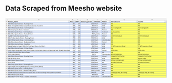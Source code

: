 ## Data Scraped from Meesho website
![image](https://github.com/tridevbhansali/Scraping-Meesho-Website/blob/main/Meesho%20Data.png)
